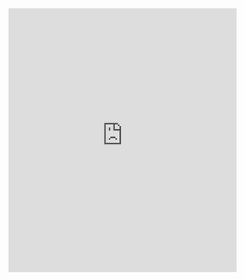  <!-- <p align="center">
<a href="https://git.io/typing-svg"><img src="https://readme-typing-svg.demolab.com?font=Fira+Code&size=31&pause=1000&color=ffffff&width=435&lines=Hi%F0%9F%91%8B%2C+I'm+Candely;Welcome+to+my+Github+%F0%9F%A4%8D" alt="Typing SVG" /></a>-->
  
  
<iframe src="https://assets.pinterest.com/ext/embed.html?id=1618549860450386" height="520" width="450" frameborder="0" scrolling="no" ></iframe>
